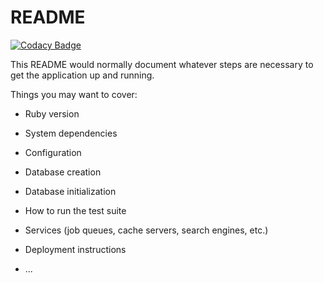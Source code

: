 # README

[![Codacy Badge](https://api.codacy.com/project/badge/Grade/4991e02a2c7945bbbe92e088107ba6f1)](https://app.codacy.com/app/adityaalifnugraha/go-teach?utm_source=github.com&utm_medium=referral&utm_content=adityaalifn/go-teach&utm_campaign=badger)

This README would normally document whatever steps are necessary to get the
application up and running.

Things you may want to cover:

* Ruby version

* System dependencies

* Configuration

* Database creation

* Database initialization

* How to run the test suite

* Services (job queues, cache servers, search engines, etc.)

* Deployment instructions

* ...
